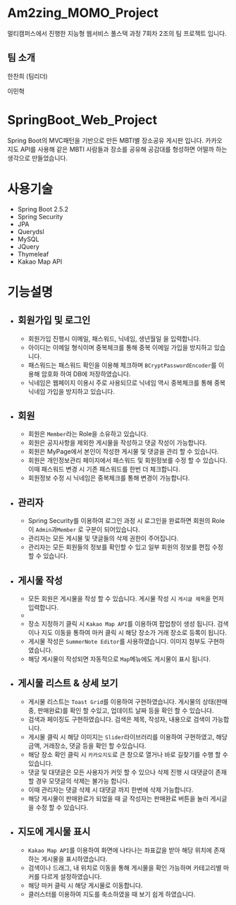 # Am2zing_MOMO_Project

멀티캠퍼스에서 진행한 지능형 웹서비스 풀스택 과정 7회차 2조의 팀 프로젝트 입니다.

## 팀 소개

한찬희 (팀리더)

이민혁



# SpringBoot_Web_Project
Spring Boot의 MVC패턴을 기반으로 만든 MBTI별 장소공유 게시판 입니다. 카카오 지도 API를 사용해 같은 MBTI 사람들과 장소를 공유해 공감대를 형성하면 어떨까 하는 생각으로 만들었습니다.

# 사용기술
- Spring Boot 2.5.2
- Spring Security
- JPA
- Querydsl
- MySQL
- JQuery
- Thymeleaf
- Kakao Map API

# 기능설명
- ## 회원가입 및 로그인
	- 회원가입 진행시 이메일, 패스워드, 닉네임, 생년월일 을 입력합니다.
	- 아이디는 이메일 형식이며 중복체크를 통해 중복 이메일 가입을 방지하고 있습니다.
	- 패스워드는 패스워드 확인을 이용해 체크하며 `BCryptPasswordEncoder`를 이용해 암호화 하여 DB에 저장하였습니다.
	- 닉네임은 웹페이지 이용시 주로 사용되므로 닉네임 역시 중복체크를 통해 중복 닉네임 가입을 방지하고 있습니다.

- ## 회원
	- 회원은 `Member`라는 Role을 소유하고 있습니다. 
	- 회원은 공지사항을 제외한 게시물을 작성하고 댓글 작성이 가능합니다. 
	- 회원은 MyPage에서 본인이 작성한 게시물 및 댓글을 관리 할 수 있습니다.
	- 회원은 개인정보관리 페이지에서 패스워드 및 회원정보를 수정 할 수 있습니다. 이때 패스워드 변경 시 기존 패스워드를 한번 더 체크합니다.
	-  회원정보 수정 시 닉네임은 중복체크를 통해 변경이 가능합니다.
	
- ##  관리자
	- Spring Security를 이용하여 로그인 과정 시 로그인을 완료하면 회원의 Role이 `Admin`과`Member` 로 구분이 되어있습니다.
	- 관리자는 모든 게시물 및 댓글들의 삭제 권한이 주어집니다.
	- 관리자는 모든 회원들의 정보를 확인할 수 있고 일부 회원의 정보를 편집 수정 할 수 있습니다.

- ## 게시물 작성 
	- 모든 회원은 게시물을 작성 할 수 있습니다. 게시물 작성 시 `게시글 제목`을 먼저 입력합니다.
	- 
	- 장소 지정하기 클릭 시 `Kakao Map API`를 이용하여 팝업창이 생성 됩니다. 검색이나 지도 이동을 통하여 마커 클릭 시 해당 장소가 거래 장소로 등록이 됩니다.
	- 게시물 작성은 `SummerNote Editor`를 사용하였습니다. 이미지 첨부도 구현하였습니다.
	- 해당 게시물이 작성되면 자동적으로 `Map`메뉴에도 게시물이 표시 됩니다.
	

- ## 게시물 리스트 & 상세 보기
	- 게시물 리스트는 `Toast Grid`를 이용하여 구현하였습니다. 게시물의 상태(판매중, 판매완료)를 확인 할 수있고, 업데이트 날짜 등을 확인 할 수 있습니다.
	- 검색과 페이징도 구현하였습니다. 검색은 제목, 작성자, 내용으로 검색이 가능합니다.
	- 게시물 클릭 시 해당 이미지는 `Slider`라이브러리를 이용하여 구현하였고, 해당 금액, 거래장소, 댓글 등을 확인 할 수있습니다.
	- 해당 장소 확인 클릭 시 `카카오지도`로 큰 창으로 열거나 바로 길찾기를 수행 할 수 있습니다.
	- 댓글 및 대댓글은 모든 사용자가 커밋 할 수 있으나 삭제 진행 시 대댓글이 존재 할 경우 모댓글의 삭제는 불가능 합니다.
	- 이때 관리자는 댓글 삭제 시 대댓글 까지 한번에 삭제 가능합니다. 
	- 해당 게시물이 판매완료가 되었을 때 글 작성자는 판매완료 버튼을 눌러 게시글을 수정 할 수 있습니다.


- ## 지도에 게시물 표시
	- `Kakao Map API`를 이용하여 화면에 나타나는 좌표값을 받아 해당 위치에 존재하는 게시물을 표시하였습니다.
	- 검색이나 드래그, 내 위치로 이동을 통해 게시물을 확인 가능하며 카테고리별 마커를 다르게 설정하였습니다.
	- 해당 마커 클릭 시 해당 게시물로 이동합니다. 
	- 클러스터를 이용하여 지도를 축소하였을 때 보기 쉽게 하였습니다.

